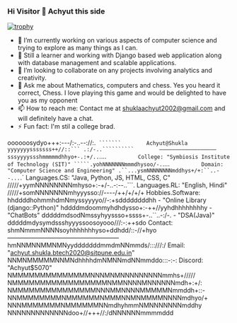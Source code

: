 ### Hi Visitor 👋 Achyut this side

<!--
**Achyut-0705/Achyut-0705** is a ✨ _special_ ✨ repository because its `README.md` (this file) appears on your GitHub profile.

Here are some ideas to get you started:
-->
[![trophy](https://github-profile-trophy.vercel.app/?username=Achyut-0705&theme=onedark)](https://github.com/ryo-ma/github-profile-trophy)

- 🔭 I’m currently working on various aspects of computer science and trying to explore as many things as I can.
- 🌱 Still a learner and working with Django based web application along with database management and scalable applications.
- 👯 I’m looking to collaborate on any projects involving analytics and creativity.
- 💬 Ask me about Mathematics, computers and chess. Yes you heard it correct, Chess. I love playing this game and would be delighted to have you as my opponent
- 📫 How to reach me: Contact me at shuklaachyut2002@gmail.com and will definitely have a chat.
- ⚡ Fun fact: I'm stil a college brad.

oooooosydyo+++:---/:-..--://:.`` ```````        Achyut@Shukla
yyyyyyysssssss++//::``` .:/-..``````````        ——————————————————
sssyyyyssshmmmmmdhhyo+-.:+/..``....```          College: "Symbiosis Institute of Technology (SIT)"
`````.yohNNNNNNNmmmdhysoo/-.```....```          Domain: "Computer Science and Engineering"
.``...ysmNNNNNNNNmddhys+/+:``..--...```.`       Languages.CS: "Java, Python, JS, HTML, CSS, C"
/////+yymNNNNNNNNmhyso+:-+/-..-:--..```.        Languages.RL: "English, Hindi"
/////+somNNNNNNNmhyyysso://----/++/+/+/+        Hobbies.Software:
hhddddhohmmhdmNmyssyyyyo//-:+sddddddddhh        - "Online Library (django::Python)"
hddddmdoommyhdhdysso+:-++//yyhdhhhhhhhhy        - "ChatBots"
dddddmdsodNmssyhyyssso+ssss+-..``..-:/-.        - "DSA(Java)"
dddddmdysymdssshyyyssoosoyooo///:-:++sdo        Contact: 
shmNmmmNNNNsoyhhhhhhhyso+ddhdd/::-//+hyo        ——————————————————
hmNNMNNMMNMNyydddddddmmdmNNmmds/:::///:/        Email: "achyut.shukla.btech2020@sitpune.edu.in"
NNMNMMMMMNNMNdhhhhdmNMNNmdNNmmddo:::-:-:        Discord: "Achyut$5070"
NMMMMMMMMMMMMMMNNNMNMNNNNNNNNNmmhs+/////
NMMMMMMMMMMMMMMMMMNMMNNNNMNNNNNNmdh+:+/:
NMMMMMMMMMMMMMMMNNNMMNNNNMMMMMNmmddh+::-
NNMMMMMMMMNMMMMMMNMMMNNMNMMMMNNNNmdhyo/+
NNNMMMMMMMNMMMMMMNNmdhyhmmNMNNNNNNNmddhy
NNNNNNNNNNNNNdoo+//+++//:/dNNNNNNmmmmddd
